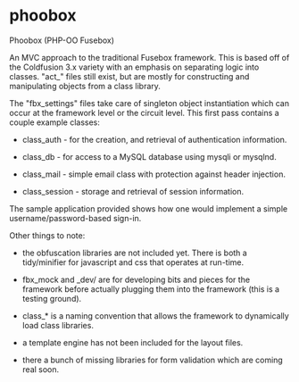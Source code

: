 phoobox
=======

Phoobox (PHP-OO Fusebox)

An MVC approach to the traditional Fusebox framework. This is based off of the Coldfusion 3.x variety with an emphasis on separating logic into classes. "act_" files still exist, but are mostly for constructing and manipulating objects from a class library.

The "fbx_settings" files take care of singleton object instantiation which can occur at the framework level or the circuit level. This first pass contains a couple example classes:

* class_auth - for the creation, and retrieval of authentication information.

* class_db - for access to a MySQL database using mysqli or mysqlnd.

* class_mail - simple email class with protection against header injection.

* class_session - storage and retrieval of session information.

The sample application provided shows how one would implement a simple username/password-based sign-in.

Other things to note:

* the obfuscation libraries are not included yet. There is both a tidy/minifier for javascript and css that operates at run-time.

* fbx_mock and _dev/ are for developing bits and pieces for the framework before actually plugging them into the framework (this is a testing ground).

* class_* is a naming convention that allows the framework to dynamically load class libraries.

* a template engine has not been included for the layout files.

* there a bunch of missing libraries for form validation which are coming real soon.
